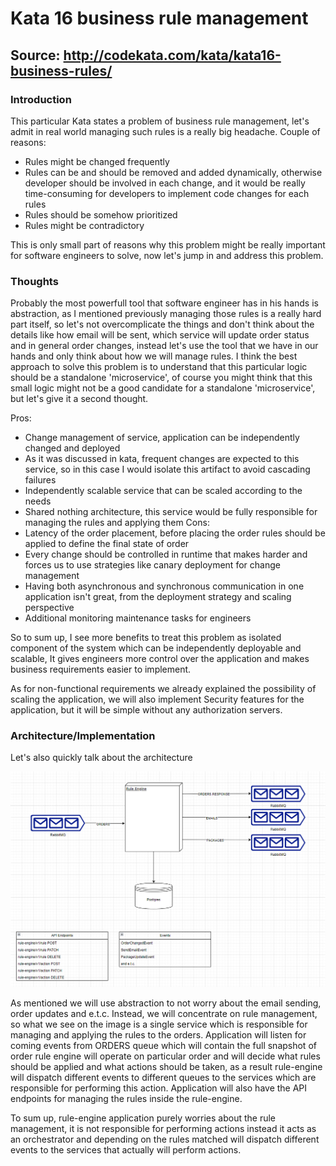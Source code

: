 # Kata 16 business rule management

## Source: http://codekata.com/kata/kata16-business-rules/

### Introduction
This particular Kata states a problem of business rule management, let's admit in real world managing such rules is a
really big headache. Couple of reasons:

* Rules might be changed frequently
* Rules can be and should be removed and added dynamically, otherwise developer should be involved in each change,
and it would be really time-consuming for developers to implement code changes for each rules
* Rules should be somehow prioritized
* Rules might be contradictory

This is only small part of reasons why this problem might be really important for software engineers to solve, now 
let's jump in and address this problem.
### Thoughts
    
Probably the most powerfull tool that software engineer has in his hands is abstraction, as I mentioned previously 
managing those rules is a really hard part itself, so let's not overcomplicate the things and don't think about the details
like how email will be sent, which service will update order status and in general order changes, instead let's use the tool
that we have in our hands and only think about how we will manage rules. I think the best approach to solve this problem 
is to understand that this particular logic should be a standalone 'microservice', of course you might think that this 
small logic might not be a good candidate for a standalone 'microservice', but let's give it a second thought.

Pros:
* Change management of service, application can be independently changed and deployed
* As it was discussed in kata, frequent changes are expected to this service,
so in this case I would isolate this artifact to avoid cascading failures
* Independently scalable service that can be scaled according to the needs
* Shared nothing architecture, this service would be fully responsible for managing the rules and applying them
Cons:
* Latency of the order placement, before placing the order rules should be applied to define the final state of order
* Every change should be controlled in runtime that makes harder and forces us to use strategies like canary deployment 
for change management
* Having both asynchronous and synchronous communication in one application isn't great, from the deployment strategy and scaling perspective
* Additional monitoring maintenance tasks for engineers

So to sum up, I see more benefits to treat this problem as isolated component of the system which can be independently 
deployable and scalable, It gives engineers more control over the application and makes business requirements easier to implement.

As for non-functional requirements we already explained the possibility of scaling the application, we will also implement
Security features for the application, but it will be simple without any authorization servers.

### Architecture/Implementation

Let's also quickly talk about the architecture

![img.png](img.png)

As mentioned we will use abstraction to not worry about the email sending, order updates and e.t.c. Instead, we will concentrate
on rule management, so what we see on the image is a single service which is responsible for managing and applying the rules to the orders.
Application will listen for coming events from ORDERS queue which will contain the full snapshot of order rule engine will operate
on particular order and will decide what rules should be applied and what actions should be taken, as a result rule-engine will dispatch
different events to different queues to the services which are responsible for performing this action. Application will also have the API  endpoints
for managing the rules inside the rule-engine.

To sum up, rule-engine application purely worries about the rule management, it is not responsible for performing actions
instead it acts as an orchestrator and depending on the rules matched will dispatch different events to the services that
actually will perform actions.